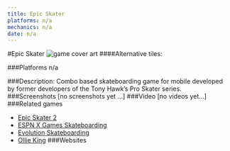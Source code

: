 ```yaml
---
title: Epic Skater
platforms: n/a
mechanics: n/a
date: n/a
---
```

#Epic Skater
![game cover art](//images.igdb.com/igdb/image/upload/t_cover_big/icpynypaod72thtodmvg.jpg "Logo Title Text 1")
####Alternative tiles:

###Platforms
n/a

###Description:
Combo based skateboarding game for mobile developed by former developers of the Tony Hawk’s Pro Skater series.
###Screenshots
[no screenshots yet ...]
###Video
[no videos yet...]
###Related games
* [Epic Skater 2](/games/epic-skater-2-71452/)
* [ESPN X Games Skateboarding](/games/espn-x-games-skateboarding-6398/)
* [Evolution Skateboarding](/games/evolution-skateboarding-3908/)
* [Ollie King](/games/ollie-king-24494/)
###Websites


